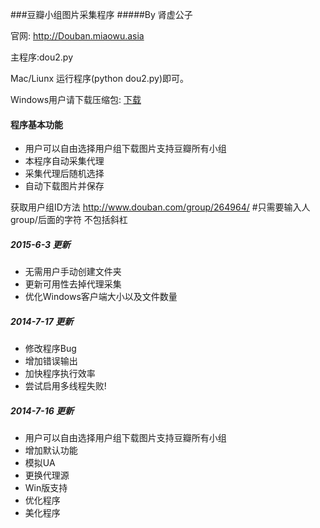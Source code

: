 ###豆瓣小组图片采集程序
#####By 肾虚公子

官网: http://Douban.miaowu.asia

主程序:dou2.py 



Mac/Liunx 运行程序(python dou2.py)即可。

Windows用户请下载压缩包: [下载](https://raw.githubusercontent.com/ShenXuGongZi/DouBanGroupPic/master/Win_Client.7z)


#### 程序基本功能
* 用户可以自由选择用户组下载图片支持豆瓣所有小组
* 本程序自动采集代理
* 采集代理后随机选择
* 自动下载图片并保存


获取用户组ID方法
    http://www.douban.com/group/264964/ #只需要输入人group/后面的字符 不包括斜杠

##### 2015-6-3 更新
* 无需用户手动创建文件夹
* 更新可用性去掉代理采集
* 优化Windows客户端大小以及文件数量

##### 2014-7-17 更新
* 修改程序Bug
* 增加错误输出
* 加快程序执行效率
* 尝试启用多线程失败!

##### 2014-7-16 更新
* 用户可以自由选择用户组下载图片支持豆瓣所有小组
* 增加默认功能
* 模拟UA
* 更换代理源
* Win版支持
* 优化程序
* 美化程序